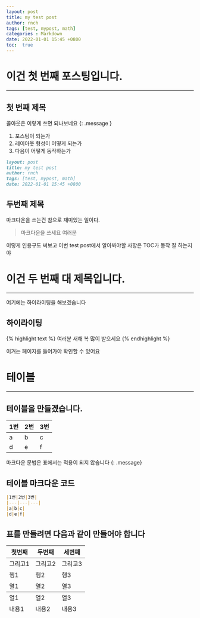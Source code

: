 ```yaml
---
layout: post
title: my test post
author: rnch
tags: [test, mypost, math]
categories : Markdown
date: 2022-01-01 15:45 +0800
toc:  true
---
```

# 이건 첫 번째 포스팅입니다.
---
## 첫 번째 제목
콜아웃은 이렇게 쓰면 되나보네요
{: .message }
1. 포스팅이 되는가
2. 레이아웃 형성이 어떻게 되는가
3. 다음이 어떻게 동작하는가  

```markdown
layout: post
title: my test post
author: rnch
tags: [test, mypost, math]
date: 2022-01-01 15:45 +0800
```
## 두번째 제목
마크다운을 쓰는건 참으로 재미있는 일이다.
> 마크다운을 쓰세요 여러분  

이렇게 인용구도 써보고 이번 test post에서 알아봐야할 사항은 TOC가 동작 잘 하는지야  
  

# 이건 두 번째 대 제목입니다.
---
여기에는 하이라이팅을 해보겠습니다  
## 하이라이팅
{% highlight text %}
여러분 새해 복 많이 받으세요
{% endhighlight %}

이거는 페이지를 들어가야 확인할 수 있어요  
  

# 테이블
---
## 테이블을 만들겠습니다.
|1번|2번|3번|  
|---|---|---|  
|a|b|c|  
|d|e|f|  
  
마크다운 문법은 표에서는 적용이 되지 않습니다
{: .message}
## 테이블 마크다운 코드
```markdown
|1번|2번|3번|  
|---|---|---|  
|a|b|c|  
|d|e|f|  
```  
## 표를 만들려면 다음과 같이 만들어야 합니다  
<table>
  <thead>
    <tr>
      <th>첫번째</th>
      <th>두번째</th>
      <th>세번째</th>
    </tr>
  </thead>
  <tfoot>
    <tr>
      <td>내용1</td>
      <td>내용2</td>
      <td>내용3</td>
    </tr>
  </tfoot>
  <tbody>
    <tr>
      <td>그리고1</td>
      <td>그리고2</td>
      <td>그리고3</td>
    </tr>
    <tr>
      <td>행1</td>
      <td>행2</td>
      <td>행3</td>
    </tr>
    <tr>
      <td>열1</td>
      <td>열2</td>
      <td>열3</td>
    </tr>
  <tfoot>
    <tr>
      <td>열1</td>
      <td>열2</td>
      <td>열3</td>
    </tr>
  </tfoot>
  </tbody>
</table>